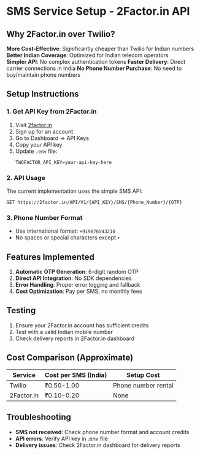 # SMS Service Setup - 2Factor.in API

## Why 2Factor.in over Twilio?

 **More Cost-Effective**: Significantly cheaper than Twilio for Indian numbers
 **Better Indian Coverage**: Optimized for Indian telecom operators  
 **Simpler API**: No complex authentication tokens
 **Faster Delivery**: Direct carrier connections in India
 **No Phone Number Purchase**: No need to buy/maintain phone numbers

## Setup Instructions

### 1. Get API Key from 2Factor.in
1. Visit [2factor.in](https://2factor.in)
2. Sign up for an account
3. Go to Dashboard → API Keys
4. Copy your API key
5. Update `.env` file:
   ```
   TWOFACTOR_API_KEY=your-api-key-here
   ```

### 2. API Usage
The current implementation uses the simple SMS API:
```
GET https://2factor.in/API/V1/{API_KEY}/SMS/{Phone_Number}/{OTP}
```

### 3. Phone Number Format
- Use international format: `+919876543210`
- No spaces or special characters except `+`

## Features Implemented

1. **Automatic OTP Generation**: 6-digit random OTP
2. **Direct API Integration**: No SDK dependencies
3. **Error Handling**: Proper error logging and fallback
4. **Cost Optimization**: Pay per SMS, no monthly fees

## Testing

1. Ensure your 2Factor.in account has sufficient credits
2. Test with a valid Indian mobile number
3. Check delivery reports in 2Factor.in dashboard

## Cost Comparison (Approximate)

| Service | Cost per SMS (India) | Setup Cost |
|---------|---------------------|------------|
| Twilio  | ₹0.50-1.00         | Phone number rental |
| 2Factor.in | ₹0.10-0.20      | None |

## Troubleshooting

- **SMS not received**: Check phone number format and account credits
- **API errors**: Verify API key in .env file
- **Delivery issues**: Check 2Factor.in dashboard for delivery reports